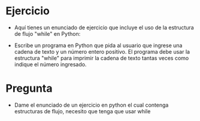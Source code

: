 # Ejercicio
- Aquí tienes un enunciado de ejercicio que incluye el uso de la estructura de flujo "while" en Python:

- Escribe un programa en Python que pida al usuario que ingrese una cadena de texto y un número entero positivo. El programa debe usar la estructura "while" para imprimir la cadena de texto tantas veces como indique el número ingresado.

# Pregunta

- Dame el enunciado de un ejercicio en python el cual contenga estructuras de flujo, necesito que tenga que usar while 